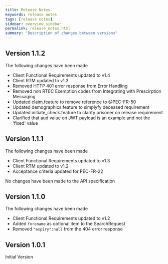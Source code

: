 ```yaml
---
title: Release Notes
keywords: release notes 
tags: [release notes]
sidebar: overview_sidebar
permalink: release_notes.html
summary: "Description of changes between versions"
---
```

## Version 1.1.2 ##
The following changes have been made
* Client Functional Requirements updated to v1.4
* Client RTM updated to v1.3
* Removed HTTP 401 error response from Error Handling
* Removed non RTEC Exemption codes from Integrating with Prescirption Messaging
* Updated claim.feature to remove reference to @PEC-FR-50
* Updated demographics.feature to simplyfy deceased requirement
* Updated initiate_check.feature to clarify prisoner on release requirement
* Clarified that aud value on JWT payload is an example and not the 'fixed' value

## Version 1.1.1 ##
The following changes have been made
 * Client Functional Requirements updated to v1.3
 * Client RTM updated to v1.2
 * Acceptance criteria updated for PEC-FR-22

No changes have been made to the API specification


## Version 1.1.0 ##
The following changes have been made
 * Client Functional Requirements updated to v1.2
 * Added `forename` as optional item to the SearchRequest
 * Removed `"expiry":null` from the 404 error response


## Version 1.0.1 ##
Initial Version